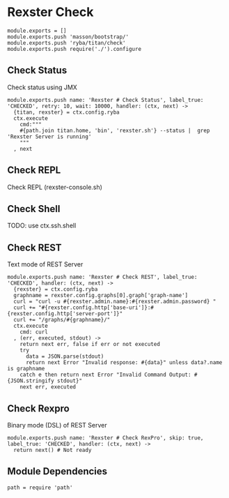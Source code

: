 
# Rexster Check

    module.exports = []
    module.exports.push 'masson/bootstrap/'
    module.exports.push 'ryba/titan/check'
    module.exports.push require('./').configure
## Check Status

Check status using JMX

    module.exports.push name: 'Rexster # Check Status', label_true: 'CHECKED', retry: 10, wait: 10000, handler: (ctx, next) ->
      {titan, rexster} = ctx.config.ryba
      ctx.execute
        cmd:"""
        #{path.join titan.home, 'bin', 'rexster.sh'} --status |  grep 'Rexster Server is running'
        """
      , next

## Check REPL

Check REPL (rexster-console.sh)


## Check Shell

TODO: use ctx.ssh.shell

## Check REST

Text mode of REST Server

    module.exports.push name: 'Rexster # Check REST', label_true: 'CHECKED', handler: (ctx, next) ->
      {rexster} = ctx.config.ryba
      graphname = rexster.config.graphs[0].graph['graph-name']
      curl = "curl -u #{rexster.admin.name}:#{rexster.admin.password} "
      curl += "#{rexster.config.http['base-uri']}:#{rexster.config.http['server-port']}"
      curl += "/graphs/#{graphname}/"
      ctx.execute
        cmd: curl
      , (err, executed, stdout) ->
        return next err, false if err or not executed
        try
          data = JSON.parse(stdout)
          return next Error "Invalid response: #{data}" unless data?.name is graphname
        catch e then return next Error "Invalid Command Output: #{JSON.stringify stdout}"
        next err, executed


## Check Rexpro

Binary mode (DSL) of REST Server

    module.exports.push name: 'Rexster # Check RexPro', skip: true, label_true: 'CHECKED', handler: (ctx, next) ->
      return next() # Not ready

## Module Dependencies

    path = require 'path'
